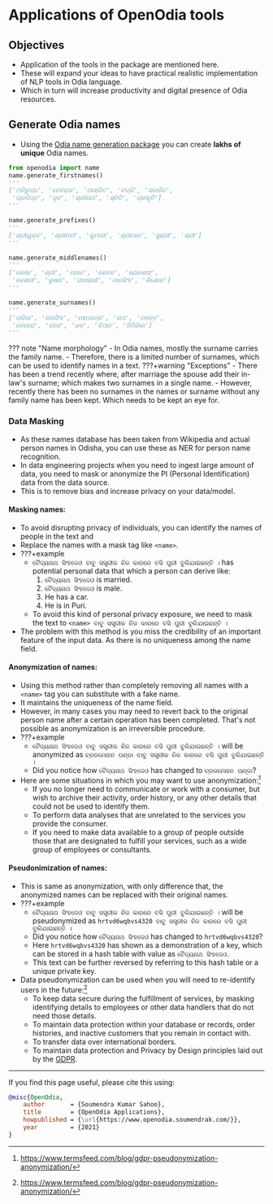 # Applications of OpenOdia tools

## Objectives

- Application of the tools in the package are mentioned here.
- These will expand your ideas to have practical realistic implementation of NLP tools in Odia language.
- Which in turn will increase productivity and digital presence of Odia resources.

## Generate Odia names

- Using the [Odia name generation package](../#odia-names) you can create **lakhs of unique** Odia names.

```python
from openodia import name
name.generate_firstnames()
'''
['ଅନିରୁଦ୍ଧ', 'ଦେବରାଜ', 'ଆଶ୍ରିତ', 'ବଦ୍ରି', 'ସଦାଶିବ', 
 'ପ୍ରଦିପ୍ତ', 'ଧୃବ', 'ଶ୍ରୀନାଥ', 'ସ୍ନିତି', 'ପ୍ରକୃତି']
'''

name.generate_prefixes()
'''
['ଶ୍ରୀଯୁକ୍ତ', 'ଶ୍ରୀମତୀ', 'କୁମାରୀ', 'ଶ୍ରୀମାନ', 'ସୁଶ୍ରୀ', 'ଶ୍ରୀ']
'''

name.generate_middlenames()
'''
['ଲେଖା', 'ଶ୍ରୀ', 'ମାଧବ', 'କେତନ', 'ଯୋଶେଫ୍', 
 'କେଶରୀ', 'ଭୂଷଣ', 'ରାଧାରାଣୀ', 'ମାନସିଂହ', 'କିଶୋର']
'''

name.generate_surnames()
'''
['ପରିଜା', 'ରଣସିଂହ', 'ମହାପାତ୍ର', 'ରଥ', 'ମହନ୍ତ', 
 'ବେହେରା', 'ଦେଓ', 'ଧଳ', 'ଦିଆନ', 'ହିମିରିକା']
'''
```

??? note "Name morphology"
    - In Odia names, mostly the surname carries the family name.
    - Therefore, there is a limited number of surnames, which can be used to identify names in a text.
    ???+warning "Exceptions"
        - There has been a trend recently where, after marriage the spouse add their in-law's surname; which makes two surnames in a single name.
        - However, recently there has been no surnames in the names or surname without any family name has been kept. Which needs to be kept an eye for.

### Data Masking

- As these names database has been taken from Wikipedia and actual person names in Odisha, you can use these as NER for person name recognition.
- In data engineering projects when you need to ingest large amount of data, you need to mask or anonymize the PI (Personal Identification) data from the data source.
- This is to remove bias and increase privacy on your data/model.

#### Masking names: 

- To avoid disrupting privacy of individuals, you can identify the names of people in the text and 
- Replace the names with a mask tag like `<name>`.
- ???+example
    - `ବୈଦ୍ୟନାଥ ସିଂହଦେଓ ବାବୁ ସସ୍ତ୍ରୀକ ନିଜ କାରରେ ବସି ପୁରୀ ବୁଲିଯାଇଛନ୍ତି ।` has potential personal data that which a person can derive like:
        1. `ବୈଦ୍ୟନାଥ ସିଂହଦେଓ` is married.
        2. `ବୈଦ୍ୟନାଥ ସିଂହଦେଓ` is male.
        3. He has a car.
        4. He is in Puri.
    - To avoid this kind of personal privacy exposure, we need to mask the text to `<name> ବାବୁ ସସ୍ତ୍ରୀକ ନିଜ କାରରେ ବସି ପୁରୀ ବୁଲିଯାଇଛନ୍ତି ।`
- The problem with this method is you miss the credibility of an important feature of the input data. As there is no uniqueness among the name field.

#### Anonymization of names:

- Using this method rather than completely removing all names with a `<name>` tag you can substitute with a fake name.
- It maintains the uniqueness of the name field.
- However, in many cases you may need to revert back to the original person name after a certain operation has been completed. That's not possible as anonymization is an irreversible procedure.
- ???+example
    - `ବୈଦ୍ୟନାଥ ସିଂହଦେଓ ବାବୁ ସସ୍ତ୍ରୀକ ନିଜ କାରରେ ବସି ପୁରୀ ବୁଲିଯାଇଛନ୍ତି ।` will be anonymized as `ବ୍ରଜମୋହନ ପଣ୍ଡା ବାବୁ ସସ୍ତ୍ରୀକ ନିଜ କାରରେ ବସି ପୁରୀ ବୁଲିଯାଇଛନ୍ତି ।` 
    - Did you notice how `ବୈଦ୍ୟନାଥ ସିଂହଦେଓ` has changed to `ବ୍ରଜମୋହନ ପଣ୍ଡା`?
- Here are some situations in which you may want to use anonymization:[^1]
    - If you no longer need to communicate or work with a consumer, but wish to archive their activity, order history, or any other details that could not be used to identify them.
    - To perform data analyses that are unrelated to the services you provide the consumer.
    - If you need to make data available to a group of people outside those that are designated to fulfill your services, such as a wide group of employees or consultants.


#### Pseudonimization of names:

- This is same as anonymization, with only difference that, the anonymized names can be replaced with their original names.
- ???+example
    - `ବୈଦ୍ୟନାଥ ସିଂହଦେଓ ବାବୁ ସସ୍ତ୍ରୀକ ନିଜ କାରରେ ବସି ପୁରୀ ବୁଲିଯାଇଛନ୍ତି ।` will be pseudonymized as `hrtvd6wqbvs4320 ବାବୁ ସସ୍ତ୍ରୀକ ନିଜ କାରରେ ବସି ପୁରୀ ବୁଲିଯାଇଛନ୍ତି ।` 
    - Did you notice how `ବୈଦ୍ୟନାଥ ସିଂହଦେଓ` has changed to `hrtvd6wqbvs4320`?
    - Here `hrtvd6wqbvs4320` has shown as a demonstration of a key, which can be stored in a hash table with value as `ବୈଦ୍ୟନାଥ ସିଂହଦେଓ`.
    - This text can be further reversed by referring to this hash table or a unique private key.
- Data pseudonymization can be used when you will need to re-identify users in the future:[^1]
    - To keep data secure during the fulfillment of services, by masking identifying details to employees or other data handlers that do not need those details.
    - To maintain data protection within your database or records, order histories, and inactive customers that you remain in contact with.
    - To transfer data over international borders.
    - To maintain data protection and Privacy by Design principles laid out by the [GDPR](https://gdpr.eu/).



<!-- Citation -->
<hr>
If you find this page useful, please cite this using:

```bibtex
@misc{OpenOdia,
    author       = {Soumendra Kumar Sahoo},
    title        = {OpenOdia Applications},
    howpublished = {\url{https://www.openodia.soumendrak.com/}},
    year         = {2021}
}
```

[^1]: https://www.termsfeed.com/blog/gdpr-pseudonymization-anonymization/
